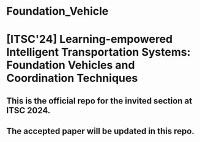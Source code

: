 # Foundation_Vehicle
# [ITSC'24] Learning-empowered Intelligent Transportation Systems: Foundation Vehicles and Coordination Techniques

## This is the official repo for the invited section at ITSC 2024.
## The accepted paper will be updated in this repo.
